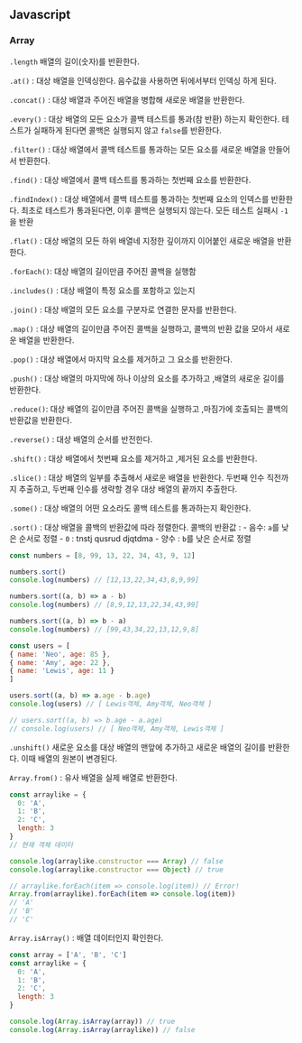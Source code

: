## Javascript

### Array

`.length` 배열의 길이(숫자)를 반환한다.

`.at()` : 대상 배열을 인덱싱한다. 음수값을 사용하면 뒤에서부터 인덱싱 하게 된다. 


`.concat()` :  대상 배열과 주어진 배열을 병합해 새로운 배열을 반환한다. 


`.every()` : 대상 배열의 모든 요소가 콜백 테스트를 통과(참 반환) 하는지 확인한다. 테스트가 실패하게 된다면 콜백은 실행되지 않고 `false`를 반환한다. 

`.filter()` : 대상 배열에서 콜백 테스트를 통과하는 모든 요소를 새로운 배열을 만들어서 반환한다.

`.find()` : 대상 배열에서 콜백 테스트를 통과하는 첫번째 요소를 반환한다.

`.findIndex()` : 대상 배열에서 콜백 테스트를 통과하는 첫번째 요소의 인덱스를 반환한다. 최초로 테스트가 통과된다면, 이후 콜백은 실행되지 않는다. 모든 테스트 실패시 `-1`을 반환

`.flat()` : 대상 배열의 모든 하위 배열네 지정한 깊이까지 이어붙인 새로운 배열을 반환한다.


`.forEach()`: 대상 배열의 길이만큼 주어진 콜백을 실행함

`.includes()` : 대상 배열이 특정 요소를 포함하고 있는지 

`.join()` : 대상 배열의 모든 요소를 구분자로 연결한 문자를 반환한다.

`.map()` : 대상 배열의 길이만큼 주어진 콜백을 실행하고, 콜백의 반환 값을 모아서 새로운 배열을 반환한다. 


`.pop()` : 대상 배열에서 마지막 요소를 제거하고 그 요소를 반환한다.

`.push()` : 대상 배열의 마지막에 하나 이상의 요소를 추가하고 ,배열의 새로운 길이를 반환한다. 

`.reduce()`: 대상 배열의 길이만큼 주어진 콜백을 실행하고 ,마짐가에 호출되는 콜백의 반환값을 반환한다. 


`.reverse()` : 대상 배열의 순서를 반전한다.


`.shift()` : 대상 배열에서 첫번째 요소를 제거하고 ,제거된 요소를 반환한다.

`.slice()` : 대상 배열의 일부를 추출해서 새로운 배열을 반환한다. 두번째 인수 직전까지 추출하고, 두번째 인수를 생략할 경우 대상 배열의 끝까지 추출한다.

`.some()` : 대상 배열의 어떤 요소라도 콜백 테스트를 통과하는지 확인한다.

`.sort()` : 대상 배열을 콜백의 반환값에 따라 정렬한다.
	콜백의 반환값 : 
    	- 음수: `a`를 낮은 순서로 정렬
        - `0` : tnstj qusrud djqtdma
        - 양수 : `b`를 낮은 순서로 정렬
   ```js
const numbers = [8, 99, 13, 22, 34, 43, 9, 12]

numbers.sort()
console.log(numbers) // [12,13,22,34,43,8,9,99]

numbers.sort((a, b) => a - b)
console.log(numbers) // [8,9,12,13,22,34,43,99]

numbers.sort((a, b) => b - a)
console.log(numbers) // [99,43,34,22,13,12,9,8]
   ```
   ```js
const users = [
  { name: 'Neo', age: 85 },
  { name: 'Amy', age: 22 },
  { name: 'Lewis', age: 11 }
]

users.sort((a, b) => a.age - b.age)
console.log(users) // [ Lewis객체, Amy객체, Neo객체 ]

// users.sort((a, b) => b.age - a.age)
// console.log(users) // [ Neo객체, Amy객체, Lewis객체 ]
   
   ```
   
`.unshift()` 새로운 요소를 대상 배열의 맨앞에 추가하고 새로운 배열의 길이를 반환한다. 이때 배열의 원본이 변경된다.

`Array.from()` : 유사 배열을 실제 배열로 반환한다.

```js
const arraylike = {
  0: 'A',
  1: 'B',
  2: 'C',
  length: 3
}
// 현재 객체 데이터

console.log(arraylike.constructor === Array) // false
console.log(arraylike.constructor === Object) // true

// arraylike.forEach(item => console.log(item)) // Error!
Array.from(arraylike).forEach(item => console.log(item))
// 'A'
// 'B'
// 'C'
```

`Array.isArray()` : 배열 데이터인지 확인한다.

```js
const array = ['A', 'B', 'C']
const arraylike = {
  0: 'A',
  1: 'B',
  2: 'C',
  length: 3
}

console.log(Array.isArray(array)) // true
console.log(Array.isArray(arraylike)) // false

```


